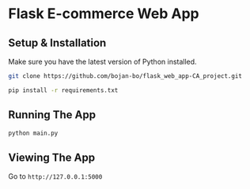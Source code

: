 # Flask E-commerce Web App 

## Setup & Installation

Make sure you have the latest version of Python installed.

```bash
git clone https://github.com/bojan-bo/flask_web_app-CA_project.git
```

```bash
pip install -r requirements.txt
```

## Running The App

```bash
python main.py
```

## Viewing The App

Go to `http://127.0.0.1:5000`
